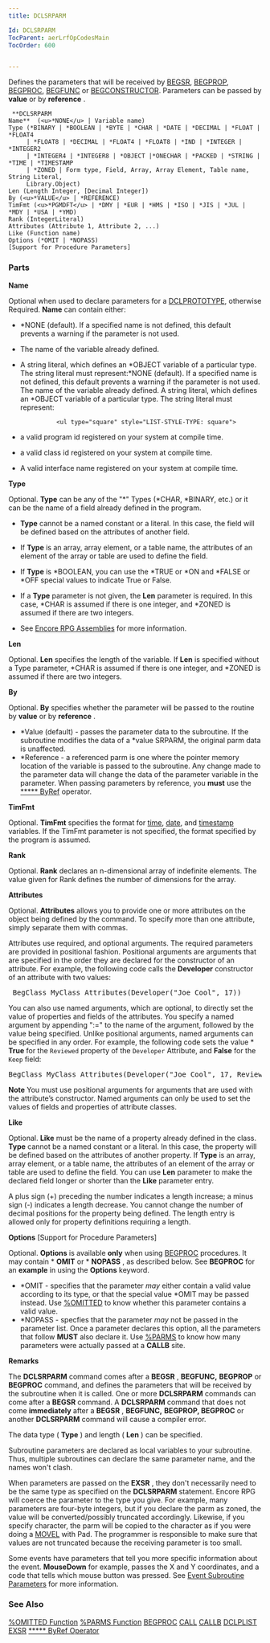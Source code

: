 ```yaml
---
title: DCLSRPARM

Id: DCLSRPARM
TocParent: aerLrfOpCodesMain
TocOrder: 600


---
```


Defines the parameters that will be received by [BEGSR](BEGSR.html), [BEGPROP](BEGPROP.html), [BEGPROC](BEGPROC.html), [BEGFUNC](BEGFUNC.html) or [BEGCONSTRUCTOR](BEGCONSTRUCTOR.html). Parameters can be passed by **value** or by **reference** . 

```
 **DCLSRPARM
Name**  (<u>*NONE</u> | Variable name)
Type (*BINARY | *BOOLEAN | *BYTE | *CHAR | *DATE | *DECIMAL | *FLOAT | *FLOAT4
     | *FLOAT8 | *DECIMAL | *FLOAT4 | *FLOAT8 | *IND | *INTEGER | *INTEGER2 
     | *INTEGER4 | *INTEGER8 | *OBJECT |*ONECHAR | *PACKED | *STRING | *TIME | *TIMESTAMP 
     | *ZONED | Form type, Field, Array, Array Element, Table name, String Literal, 
     Library.Object)
Len (Length Integer, [Decimal Integer])
By (<u>*VALUE</u> | *REFERENCE)
TimFmt (<u>*PGMDFT</u> | *DMY | *EUR | *HMS | *ISO | *JIS | *JUL | *MDY | *USA | *YMD)
Rank (IntegerLiteral)
Attributes (Attribute 1, Attribute 2, ...)
Like (Function name)
Options (*OMIT | *NOPASS) 
[Support for Procedure Parameters]
```

### Parts

**Name** 

Optional when used to declare parameters for a [DCLPROTOTYPE](DCLPROTOTYPE.html), otherwise Required. **Name** can contain either: 

- *NONE (default). If a specified name is not defined, this default prevents a warning if the parameter is not used.
- The name of the variable already defined.
- A string literal, which defines an *OBJECT variable of a particular type. The string literal must represent:*NONE (default). If a specified name is not defined, this default prevents a warning if the parameter is not used. The name of the variable already defined. A string literal, which defines an *OBJECT variable of a particular type. The string literal must represent:

                <ul type="square" style="LIST-STYLE-TYPE: square">
- a valid program id registered on your system at compile time.
- a valid class id registered on your system at compile time.
- A valid interface name registered on your system at compile time.


**Type** 

Optional. **Type** can be any of the "*" Types (*CHAR, *BINARY, etc.) or it can be the name of a field already defined in the program. 

- **Type** cannot be a named constant or a literal. In this case, the field will be defined based on the attributes of another field.
- If **Type** is an array, array element, or a table name, the attributes of an element of the array or table are used to define the field.
- If **Type** is *BOOLEAN, you can use the *TRUE or *ON and *FALSE or *OFF special values to indicate True or False.

- If a **Type** parameter is not given, the **Len** parameter is required. In this case, *CHAR is assumed if there is one integer, and *ZONED is assumed if there are two integers.
- See [Encore RPG Assemblies](aerConAssemblies.html) for more information.


**Len** 

Optional. **Len** specifies the length of the variable. If **Len** is specified without a Type parameter, *CHAR is assumed if there is one integer, and *ZONED is assumed if there are two integers.


**By** 

Optional. **By** specifies whether the parameter will be passed to the routine by **value** or by **reference** . 

- *Value (default) - passes the parameter data to the subroutine. If the subroutine modifies the data of a *value SRPARM, the original parm data is unaffected.
- *Reference - a referenced parm is one where the pointer memory location of the variable is passed to the subroutine. Any change made to the parameter data will change the data of the parameter variable in the parameter. When passing parameters by reference, you **must** use the [***** ByRef](StarByRef.html) operator.

**TimFmt** 

Optional. **TimFmt** specifies the format for [time](Time_Formats.html), [date](Date_Formats.html), and [timestamp](Timestamp_Data_Type.html) variables. If the TimFmt parameter is not specified, the format specified by the program is assumed.


**Rank** 

Optional. **Rank** declares an n-dimensional array of indefinite elements. The value given for Rank defines the number of dimensions for the array.


**Attributes** 

Optional. **Attributes** allows you to provide one or more attributes on the object being defined by the command. To specify more than one attribute, simply separate them with commas.


Attributes use required, and optional arguments. The required parameters are provided in positional fashion. Positional arguments are arguments that are specified in the order they are declared for the constructor of an attribute. For example, the following code calls the **Developer** constructor of an attribute with two values: 
<pre>
 BegClass MyClass Attributes(Developer("Joe Cool", 17)) </pre>

You can also use named arguments, which are optional, to directly set the value of properties and fields of the attributes. You specify a named argument by appending ":=" to the name of the argument, followed by the value being specified. Unlike positional arguments, named arguments can be specified in any order. For example, the following code sets the value * **True** for the <code>Reviewed</code> property of the <code>Developer</code> Attribute, and **False** for the <code>Keep</code> field: 
<pre>BegClass MyClass Attributes(Developer("Joe Cool", 17, Reviewed:=*True)</pre>


**Note**    You must use positional arguments for arguments
                that are used with the attribute’s constructor. Named arguments can only be
                used to set the values of fields and properties of attribute classes.


**Like** 

Optional. **Like** must be the name of a property already defined in the class. **Type** cannot be a named constant or a literal. In this case, the property will be defined based on the attributes of another property. If **Type** is an array, array element, or a table name, the attributes of an element of the array or table are used to define the field. You can use **Len** parameter to make the declared field longer or shorter than the **Like** parameter entry.


A plus sign (+) preceding the number indicates a length increase; a minus sign (-) indicates a length decrease. You cannot change the number of decimal positions for the property being defined. The length entry is allowed only for property definitions requiring a length.



**Options** [Support for Procedure Parameters] 

Optional. **Options** is available **only** when using [BEGPROC](BEGPROC.html) procedures. It may contain * **OMIT** or * **NOPASS** , as described below. See **BEGPROC** for an **example** in using the **Options** keyword.


- *OMIT - specifies that the parameter *may* either contain a valid value according to its type, or that the special value *OMIT may be passed instead. Use [%OMITTED](OMITTED_Function.html) to know whether this parameter contains a valid value.
- *NOPASS - specfies that the parameter *may* not be passed in the parameter list. Once a parameter declares this option, all the parameters that follow **MUST** also declare it. Use [%PARMS](PARMS_Function.html) to know how many parameters were actually passed at a **CALLB** site.


**Remarks** 

<div>

The **DCLSRPARM** command comes after a **BEGSR** , **BEGFUNC,** **BEGPROP** or **BEGPROC** command, and defines the parameters that will be received by the subroutine when it is called. One or more **DCLSRPARM** commands can come after a **BEGSR** command. A **DCLSRPARM** command that does not come **immediately** after a **BEGSR** , **BEGFUNC,** **BEGPROP, BEGPROC** or another **DCLSRPARM** command will cause a compiler error. 

The data type ( **Type** ) and length ( **Len** ) can be specified. 

Subroutine parameters are declared as local variables to your subroutine. Thus, multiple subroutines can declare the same parameter name, and the names won't clash. 

When parameters are passed on the **EXSR** , they don't necessarily need to be the same type as specified on the **DCLSRPARM** statement. Encore RPG will coerce the parameter to the type you give. For example, many parameters are four-byte integers, but if you declare the parm as zoned, the value will be converted/possibly truncated accordingly. Likewise, if you specify character, the parm will be copied to the character as if you were doing a [MOVEL](MOVEL.html) with Pad. The programmer is responsible to make sure that values are not truncated because the receiving parameter is too small. 

Some events have parameters that tell you more specific information about the event. **MouseDown** for example, passes the X and Y coordinates, and a code that tells which mouse button was pressed. See [Event Subroutine Parameters](Event_Subroutine_Parameters.html) for more information.


### See Also
[%OMITTED Function](OMITTED_Function.html)
[%PARMS Function](PARMS_Function.html)
[BEGPROC](BEGPROC.html)
[CALL](CALL.html)
[CALLB](CALL.html)
[DCLPLIST](DCLPLIST.html)
[EXSR](EXSR.html)
[***** ByRef Operator](StarByRef.html) 
